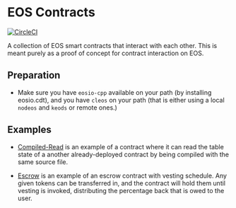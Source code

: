 # EOS Contracts

[![CircleCI](https://circleci.com/gh/justinjmoses/eos-contracts.svg?style=svg)](https://circleci.com/gh/justinjmoses/eos-contracts)

A collection of EOS smart contracts that interact with each other. This is meant purely as a proof of concept for contract interaction on EOS.

## Preparation

- Make sure you have `eosio-cpp` available on your path (by installing eosio.cdt), and you have `cleos` on your path (that is either using a local `nodeos` and `keods` or remote ones.)

## Examples

- [Compiled-Read](./contracts/compiled-read) is an example of a contract where it can read the table state of a another already-deployed contract by being compiled with the same source file.

- [Escrow](./contracts/escrow) is an example of an escrow contract with vesting schedule. Any given tokens can be transferred in, and the contract will hold them until vesting is invoked, distributing the percentage back that is owed to the user.

